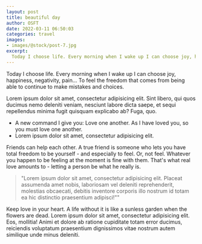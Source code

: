 ```yaml
---
layout: post
title: beautiful day
author: OSFT
date: 2022-03-11 06:50:03
categories: travel
images:
- images/@stock/post-7.jpg
excerpt:
  Today I choose life. Every morning when I wake up I can choose joy, happiness, negativity, pain... To feel the freedom that comes from being able to continue to make mistakes and choices.
---
```


Today I choose life. Every morning when I wake up I can choose joy, happiness, negativity, pain... To feel the freedom that comes from being able to continue to make mistakes and choices.

Lorem ipsum dolor sit amet, consectetur adipisicing elit. Sint libero, qui quos ducimus nemo deleniti veniam, nesciunt labore dicta saepe, et sequi repellendus minima fugit quisquam explicabo ab? Fuga, quo.

* A new command I give you: Love one another. As I have loved you, so you must love one another.
* Lorem ipsum dolor sit amet, consectetur adipisicing elit.

Friends can help each other. A true friend is someone who lets you have total freedom to be yourself - and especially to feel. Or, not feel. Whatever you happen to be feeling at the moment is fine with them. That's what real love amounts to - letting a person be what he really is.


> "Lorem ipsum dolor sit amet, consectetur adipisicing elit. Placeat assumenda amet nobis, laboriosam vel deleniti reprehenderit, molestias obcaecati, debitis inventore corporis illo nostrum id totam ea hic distinctio praesentium adipisci!""


Keep love in your heart. A life without it is like a sunless garden when the flowers are dead. Lorem ipsum dolor sit amet, consectetur adipisicing elit. Eos, mollitia! Animi et dolore ab ratione cupiditate totam error ducimus, reiciendis voluptatum praesentium dignissimos vitae nostrum autem similique unde minus deleniti.

